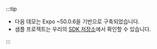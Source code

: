 :::tip

- 다음 데모는 Expo ~50.0.6을 기반으로 구축되었습니다.
- 샘플 프로젝트는 우리의 [SDK 저장소](https://github.com/logto-io/react-native/tree/master/packages/rn-sample)에서 확인할 수 있습니다.

:::
